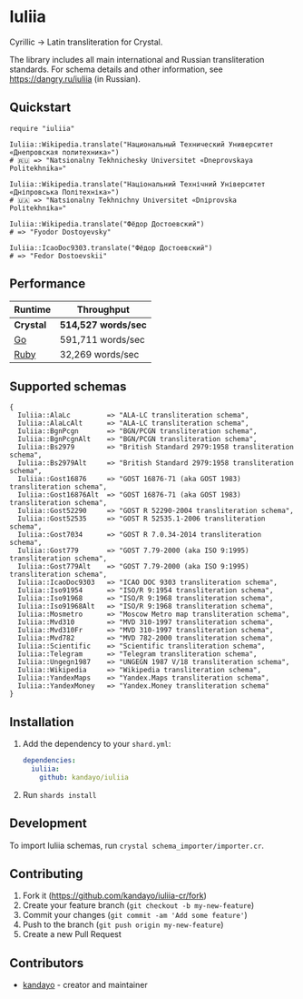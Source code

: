 # Iuliia

Cyrillic → Latin transliteration for Crystal.

The library includes all main international and Russian transliteration
standards. For schema details and other information, see
https://dangry.ru/iuliia (in Russian).

## Quickstart

```cr
require "iuliia"

Iuliia::Wikipedia.translate("Национальный Технический Университет «Днепровская политехника»")
# 🇷🇺 => "Natsionalny Tekhnichesky Universitet «Dneprovskaya Politekhnika»"

Iuliia::Wikipedia.translate("Національний Технічний Університет «Дніпровська Політехніка»")
# 🇺🇦 => "Natsіonalny Tekhnіchny Unіversitet «Dnіprovska Polіtekhnіka»"

Iuliia::Wikipedia.translate("Фёдор Достоевский")
# => "Fyodor Dostoyevsky"

Iuliia::IcaoDoc9303.translate("Фёдор Достоевский")
# => "Fedor Dostoevskii"
```

## Performance

Runtime                                          | Throughput            |
-------------------------------------------------|-----------------------|
**Crystal**                                      | **514,527 words/sec** |
[Go](https://github.com/mehanizm/iuliia-go)      | 591,711 words/sec     |
[Ruby](https://github.com/adnikiforov/iuliia-rb) | 32,269 words/sec      |

## Supported schemas

```cr
{
  Iuliia::AlaLc         => "ALA-LC transliteration schema",
  Iuliia::AlaLcAlt      => "ALA-LC transliteration schema",
  Iuliia::BgnPcgn       => "BGN/PCGN transliteration schema",
  Iuliia::BgnPcgnAlt    => "BGN/PCGN transliteration schema",
  Iuliia::Bs2979        => "British Standard 2979:1958 transliteration schema",
  Iuliia::Bs2979Alt     => "British Standard 2979:1958 transliteration schema",
  Iuliia::Gost16876     => "GOST 16876-71 (aka GOST 1983) transliteration schema",
  Iuliia::Gost16876Alt  => "GOST 16876-71 (aka GOST 1983) transliteration schema",
  Iuliia::Gost52290     => "GOST R 52290-2004 transliteration schema",
  Iuliia::Gost52535     => "GOST R 52535.1-2006 transliteration schema",
  Iuliia::Gost7034      => "GOST R 7.0.34-2014 transliteration schema",
  Iuliia::Gost779       => "GOST 7.79-2000 (aka ISO 9:1995) transliteration schema",
  Iuliia::Gost779Alt    => "GOST 7.79-2000 (aka ISO 9:1995) transliteration schema",
  Iuliia::IcaoDoc9303   => "ICAO DOC 9303 transliteration schema",
  Iuliia::Iso91954      => "ISO/R 9:1954 transliteration schema",
  Iuliia::Iso91968      => "ISO/R 9:1968 transliteration schema",
  Iuliia::Iso91968Alt   => "ISO/R 9:1968 transliteration schema",
  Iuliia::Mosmetro      => "Moscow Metro map transliteration schema",
  Iuliia::Mvd310        => "MVD 310-1997 transliteration schema",
  Iuliia::Mvd310Fr      => "MVD 310-1997 transliteration schema",
  Iuliia::Mvd782        => "MVD 782-2000 transliteration schema",
  Iuliia::Scientific    => "Scientific transliteration schema",
  Iuliia::Telegram      => "Telegram transliteration schema",
  Iuliia::Ungegn1987    => "UNGEGN 1987 V/18 transliteration schema",
  Iuliia::Wikipedia     => "Wikipedia transliteration schema",
  Iuliia::YandexMaps    => "Yandex.Maps transliteration schema",
  Iuliia::YandexMoney   => "Yandex.Money transliteration schema"
}
```

## Installation

1. Add the dependency to your `shard.yml`:

   ```yaml
   dependencies:
     iuliia:
       github: kandayo/iuliia
   ```

2. Run `shards install`

## Development

To import Iuliia schemas, run `crystal schema_importer/importer.cr`.

## Contributing

1. Fork it (<https://github.com/kandayo/iuliia-cr/fork>)
2. Create your feature branch (`git checkout -b my-new-feature`)
3. Commit your changes (`git commit -am 'Add some feature'`)
4. Push to the branch (`git push origin my-new-feature`)
5. Create a new Pull Request

## Contributors

- [kandayo](https://github.com/kandayo) - creator and maintainer
